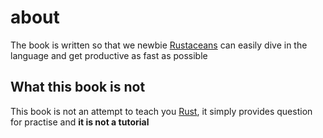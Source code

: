 # about

The book is written so that we newbie [Rustaceans](https://www.rustaceans.org/) can easily dive in the language and get productive as fast as possible

## What this book is not

This book is not an attempt to teach you [Rust](https://www.rust-lang.org/), it simply provides question for practise and **it is not a tutorial**
